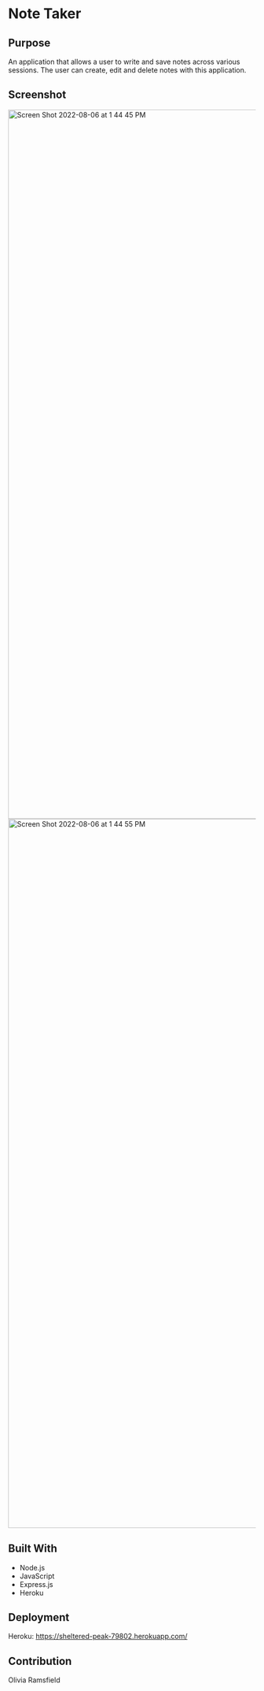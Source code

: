 # Note Taker

## Purpose

An application that allows a user to write and save notes across various sessions. The user can create, edit and delete notes with this application.

## Screenshot

<img width="1440" alt="Screen Shot 2022-08-06 at 1 44 45 PM" src="https://user-images.githubusercontent.com/105067386/183262083-ed0e11a5-cddd-4fde-aa9b-7d1578c92748.png">

<img width="1440" alt="Screen Shot 2022-08-06 at 1 44 55 PM" src="https://user-images.githubusercontent.com/105067386/183262092-ded9d181-3a57-447e-9132-561c12c94f72.png">

## Built With

- Node.js
- JavaScript
- Express.js
- Heroku

## Deployment

Heroku: https://sheltered-peak-79802.herokuapp.com/

## Contribution

Olivia Ramsfield
